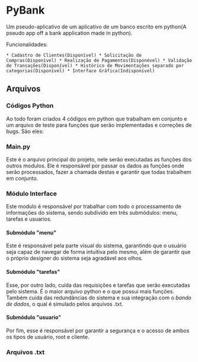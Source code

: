 # PyBank
Um pseudo-aplicativo de um aplicativo de um banco escrito em python(A pseudo app off a bank application made in python).  

Funcionalidades:  

    * Cadastro de Clientes(Disponível) * Solicitação de Compras(Disponível) * Realização de Pagamentos(Disponével) * Validação de Transações(Disponível) * Histórico de Movimentações separado por categorias(Disponível) * Interface Gráfica(Indisponível)  
## Arquivos  
### Códigos Python  
   Ao todo foram criados 4 códigos em python que trabalham em conjunto e um arquivo de teste para funções que serão implementadas e correções de bugs. São eles:
### Main.py  
   Este é o arquivo principal do projeto, nele serão executadas as funções dos outros modulos. Ele é responsável por passar os dados as funções onde serão processados, fazer a chamada destas e garantir que todas trabalhem em conjunto.  
### Módulo Interface  
   Este modulo é responsável por trabalhar com todo o processamento de informações do sistema, sendo subdivido em três submódulos: menu, tarefas e usuarios.  
#### Submódulo "menu"  
   Este é responsável pela parte visual do sistema, garantindo que o usuário seja capaz de navegar de forma intuitiva pelo mesmo, além de garantir que o próprio designer do sistema seja agradável aos olhos.  
#### Submódulo "tarefas"
   Esse, por outro lado, cuída das requisições e tarefas que serão executadas pelo sistema. É o maior arquivo python e o que possui mais funções. Também cuida das redundâncias do sistema e sua integração com o *bando de dados*, o qual é simulado pelos arquivos .txt.
#### Submódulo "usuario"
   Por fim, esse é responsável por garantir a segurança e o acesso de ambos os tipos de usuário, root e cliente.
### Arquivos .txt 
